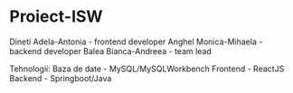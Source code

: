 # Proiect-ISW
Dineti Adela-Antonia - frontend developer
Anghel Monica-Mihaela - backend developer
Balea Bianca-Andreea - team lead

Tehnologii:
Baza de date - MySQL/MySQLWorkbench
Frontend - ReactJS 
Backend - Springboot/Java
